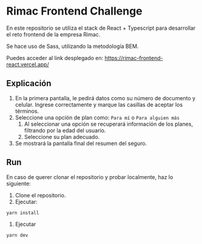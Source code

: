 # Rimac Frontend Challenge

En este repositorio se utiliza el stack de React + Typescript para desarrollar el reto frontend de la empresa Rimac.

Se hace uso de Sass, utilizando la metodología BEM.

Puedes acceder al link desplegado en: https://rimac-frontend-react.vercel.app/

## Explicación

1. En la primera pantalla, le pedirá datos como su número de documento y celular. Ingrese correctamente y marque las casillas de aceptar los términos.
2. Seleccione una opción de plan como: `Para mí` o `Para alguien más`
   1. Al seleccionar una opción se recuperará información de los planes, filtrando por la edad del usuario.
   2. Seleccione su plan adecuado.
3. Se mostrará la pantalla final del resumen del seguro.

## Run

En caso de querer clonar el repositorio y probar localmente, haz lo siguiente:

1. Clone el repositorio.
2. Ejecutar:

```bash
yarn install
```

1. Ejecutar

```bash
yarn dev
```
